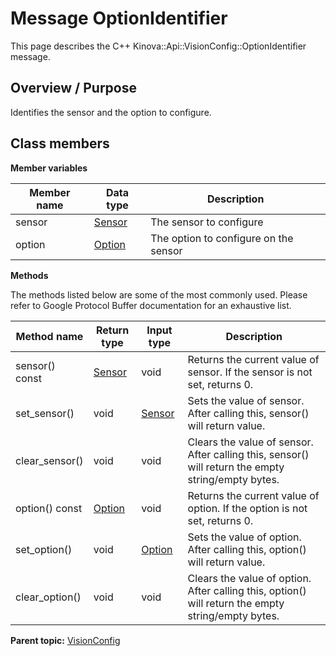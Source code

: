 # Message OptionIdentifier

This page describes the C++ Kinova::Api::VisionConfig::OptionIdentifier message.

## Overview / Purpose

Identifies the sensor and the option to configure.

## Class members

 **Member variables** 

|Member name|Data type|Description|
|-----------|---------|-----------|
|sensor| [Sensor](enm_VisionConfig_Sensor.md#)|The sensor to configure|
|option| [Option](enm_VisionConfig_Option.md#)|The option to configure on the sensor|

 **Methods** 

The methods listed below are some of the most commonly used. Please refer to Google Protocol Buffer documentation for an exhaustive list.

|Method name|Return type|Input type|Description|
|-----------|-----------|----------|-----------|
|sensor\(\) const| [Sensor](enm_VisionConfig_Sensor.md#)|void|Returns the current value of sensor. If the sensor is not set, returns 0.|
|set\_sensor\(\)|void| [Sensor](enm_VisionConfig_Sensor.md#)|Sets the value of sensor. After calling this, sensor\(\) will return value.|
|clear\_sensor\(\)|void|void|Clears the value of sensor. After calling this, sensor\(\) will return the empty string/empty bytes.|
|option\(\) const| [Option](enm_VisionConfig_Option.md#)|void|Returns the current value of option. If the option is not set, returns 0.|
|set\_option\(\)|void| [Option](enm_VisionConfig_Option.md#)|Sets the value of option. After calling this, option\(\) will return value.|
|clear\_option\(\)|void|void|Clears the value of option. After calling this, option\(\) will return the empty string/empty bytes.|

**Parent topic:** [VisionConfig](../references/summary_VisionConfig.md)

